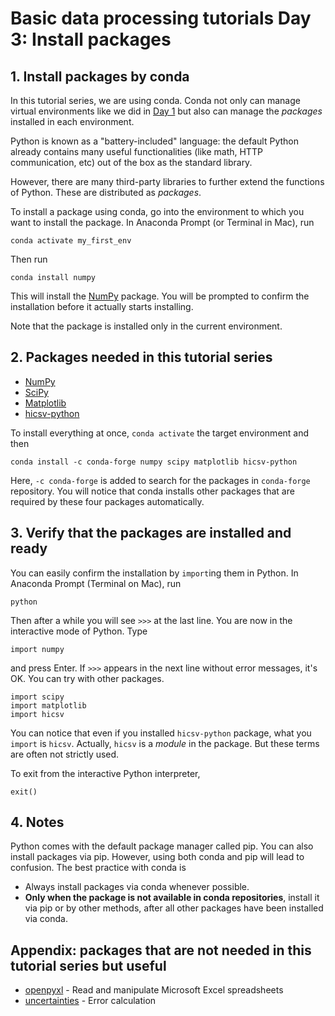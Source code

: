 # Basic data processing tutorials Day 3: Install packages

## 1. Install packages by conda

In this tutorial series, we are using conda. Conda not only can manage virtual environments like we did in [Day 1](day1.md) but also can manage the *packages* installed in each environment. 

Python is known as a "battery-included" language: the default Python already contains many useful functionalities (like math, HTTP communication, etc) out of the box as the standard library. 

However, there are many third-party libraries to further extend the functions of Python. These are distributed as *packages*. 

To install a package using conda, go into the environment to which you want to install the package. In Anaconda Prompt (or Terminal in Mac), run

    conda activate my_first_env

Then run

    conda install numpy

This will install the [NumPy](https://numpy.org/) package. You will be prompted to confirm the installation before it actually starts installing. 

Note that the package is installed only in the current environment. 

## 2. Packages needed in this tutorial series

- [NumPy](https://numpy.org/)
- [SciPy](https://scipy.org/)
- [Matplotlib](https://matplotlib.org/)
- [hicsv-python](https://github.com/shntrnkgw/hicsv)

To install everything at once, `conda activate` the target environment and then

    conda install -c conda-forge numpy scipy matplotlib hicsv-python

Here, `-c conda-forge` is added to search for the packages in `conda-forge` repository. You will notice that conda installs other packages that are required by these four packages automatically. 

## 3. Verify that the packages are installed and ready

You can easily confirm the installation by `import`ing them in Python. In Anaconda Prompt (Terminal on Mac), run

    python

Then after a while you will see `>>>` at the last line. You are now in the interactive mode of Python. Type 

    import numpy

and press Enter. If `>>>` appears in the next line without error messages, it's OK. You can try with other packages. 

    import scipy
    import matplotlib
    import hicsv

You can notice that even if you installed `hicsv-python` package, what you `import` is `hicsv`. Actually, `hicsv` is a *module* in the package. But these terms are often not strictly used. 

To exit from the interactive Python interpreter, 

    exit()


## 4. Notes

Python comes with the default package manager called pip. You can also install packages via pip. However, using both conda and pip will lead to confusion. The best practice with conda is 
- Always install packages via conda whenever possible. 
- **Only when the package is not available in conda repositories**, install it via pip or by other methods, after all other packages have been installed via conda. 

## Appendix: packages that are not needed in this tutorial series but useful

- [openpyxl](https://openpyxl.readthedocs.io/en/stable/) - Read and manipulate Microsoft Excel spreadsheets
- [uncertainties](https://pythonhosted.org/uncertainties/) - Error calculation